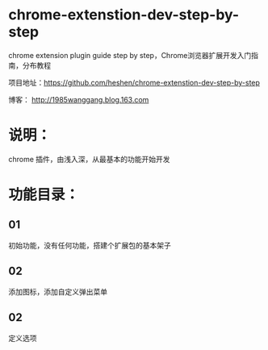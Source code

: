 # chrome-extenstion-dev-step-by-step
chrome extension plugin guide step by step，Chrome浏览器扩展开发入门指南，分布教程


项目地址：https://github.com/heshen/chrome-extenstion-dev-step-by-step

博客： http://1985wanggang.blog.163.com

# 说明：
chrome 插件，由浅入深，从最基本的功能开始开发

# 功能目录：
## 01
初始功能，没有任何功能，搭建个扩展包的基本架子

## 02
添加图标，添加自定义弹出菜单

## 02
定义选项 
